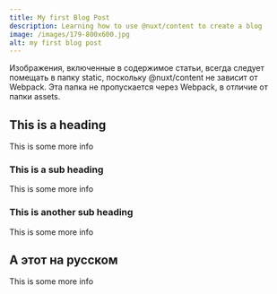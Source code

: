 ```yaml
---
title: My first Blog Post
description: Learning how to use @nuxt/content to create a blog
image: /images/179-800x600.jpg
alt: my first blog post
---
```


<div class="bg-blue-500 text-white p-4 mb-4">
  Изображения, включенные в содержимое статьи, всегда следует помещать в папку static, поскольку @nuxt/content не зависит от Webpack. Эта папка не пропускается через Webpack, в отличие от папки assets.
</div>

## This is a heading

This is some more info

### This is a sub heading

This is some more info

### This is another sub heading

This is some more info

## А этот на русском

This is some more info

<info-box>
  <template #info-box>
    This is a vue component inside markdown using slots
  </template>
</info-box>
